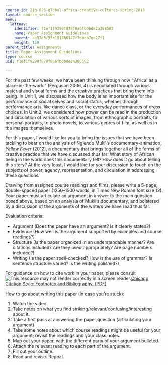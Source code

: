 ```yaml
---
course_id: 21g-026-global-africa-creative-cultures-spring-2018
layout: course_section
menu:
  leftnav:
    identifier: f1ef1f9290f878f0a6fb0bde2a388582
    name: Paper Assignment Guidelines
    parent: ae37e3f55e191886147f7dbca7ec27f1
    weight: 150
parent_title: Assignments
title: Paper Assignment Guidelines
type: course
uid: f1ef1f9290f878f0a6fb0bde2a388582

---
```


For the past few weeks, we have been thinking through how “‘Africa’ as a place-in-the-world” (Ferguson 2006, 4) is negotiated through various material and visual forms and the creative practices that bring them into being. In Unit 1, we discussed how the body is an important site for the performance of social selves and social status, whether through performance arts, like dance class, or the everyday performances of dress choices. In Unit 2, we considered how power can be read in the production and circulation of various sorts of images, from ethnographic portraits, to personal portraits, to photo novels, to various genres of film, as well as in the images themselves.

For this paper, I would like for you to bring the issues that we have been tackling to bear on the analysis of Ng’endo Mukii’s documentary-animation, _[Yellow Fever](https://vimeo.com/122574484)_ (2012), a documentary that brings together all of the forms of creative practice that we have discussed thus far: What story of African being in the world does this documentary tell? How does it go about telling this story? At the very least, I would like for your discussion to touch on the subjects of power, agency, representation, and circulation in addressing these questions.

Drawing from assigned course readings and films, please write a 5-page, double-spaced paper (1250–1500 words, in Times New Roman font size 12). Your paper must articulate an argument in answer to the main question posed above, based on an analysis of Mukii’s documentary, and bolstered by a discussion of the arguments of the writers we have read thus far.

Evaluation criteria:

*   Argument (Does the paper have an argument? Is it clearly stated?)
*   Evidence (How well is the argument supported by examples and course readings?)
*   Structure (Is the paper organized in an understandable manner? Are citations included? Are they used appropriately? Are page numbers included?)
*   Writing (Is the paper spell-checked? How is the use of grammar? Is sentence structure varied? Is the writing polished?)

For guidance on how to cite work in your paper, please consult ![This resource may not render correctly in a screen reader.](/images/inacessible.gif)[Chicago Citation Style: Footnotes and Bibliography. (PDF)](https://politics.ucsc.edu/undergraduate/chicago%20style%20guide.pdf)

How to go about writing this paper (in case you’re stuck):

1.  Watch the video.
2.  Take notes on what you find striking/relevant/confusing/interesting about it.
3.  Take a first pass at answering the paper question (articulating your argument).
4.  Take some notes about which course readings might be useful for your argument; revisit the readings and your class notes.
5.  Map out your paper, with the different parts of your argument bulleted.
6.  Attach the relevant reading to each part of the argument.
7.  Fill out your outline.
8.  Read and revise. Repeat.